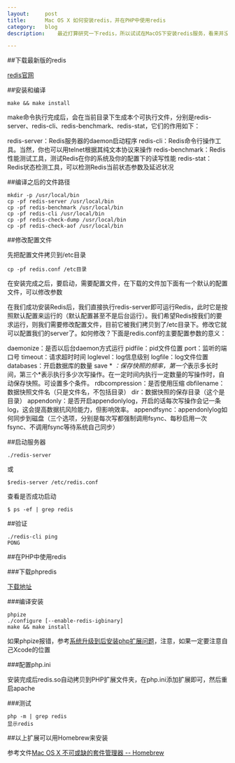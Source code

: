 ```yaml
---
layout:		post
title:		Mac OS X 如何安装redis，并在PHP中使用redis
category:	blog
description:	最近打算研究一下redis，所以试试在MacOS下安装redis服务，看来并没有想象中那么困难。

---
```


##下载最新版的redis

[redis官网][1]

##安装和编译
	
	make && make install

make命令执行完成后，会在当前目录下生成本个可执行文件，分别是redis-server、redis-cli、redis-benchmark、redis-stat，它们的作用如下：

redis-server：Redis服务器的daemon启动程序
redis-cli：Redis命令行操作工具。当然，你也可以用telnet根据其纯文本协议来操作
redis-benchmark：Redis性能测试工具，测试Redis在你的系统及你的配置下的读写性能
redis-stat：Redis状态检测工具，可以检测Redis当前状态参数及延迟状况

##编译之后的文件路径

	mkdir -p /usr/local/bin
	cp -pf redis-server /usr/local/bin
	cp -pf redis-benchmark /usr/local/bin
	cp -pf redis-cli /usr/local/bin
	cp -pf redis-check-dump /usr/local/bin
	cp -pf redis-check-aof /usr/local/bin

##修改配置文件

先把配置文件拷贝到/etc目录

	cp -pf redis.conf /etc目录

在安装完成之后，要启动，需要配置文件，在下载的文件加下面有一个默认的配置文件，可以修改参数

在我们成功安装Redis后，我们直接执行redis-server即可运行Redis，此时它是按照默认配置来运行的（默认配置甚至不是后台运行）。我们希望Redis按我们的要求运行，则我们需要修改配置文件，目前它被我们拷贝到了/etc目录下。修改它就可以配置我们的server了。如何修改？下面是redis.conf的主要配置参数的意义：

daemonize：是否以后台daemon方式运行
pidfile：pid文件位置
port：监听的端口号
timeout：请求超时时间
loglevel：log信息级别
logfile：log文件位置
databases：开启数据库的数量
save * *：保存快照的频率，第一个*表示多长时间，第三个*表示执行多少次写操作。在一定时间内执行一定数量的写操作时，自动保存快照。可设置多个条件。
rdbcompression：是否使用压缩
dbfilename：数据快照文件名（只是文件名，不包括目录）
dir：数据快照的保存目录（这个是目录）
appendonly：是否开启appendonlylog，开启的话每次写操作会记一条log，这会提高数据抗风险能力，但影响效率。
appendfsync：appendonlylog如何同步到磁盘（三个选项，分别是每次写都强制调用fsync、每秒启用一次fsync、不调用fsync等待系统自己同步）

##启动服务器

	./redis-server 

或 

	$redis-server /etc/redis.conf  

查看是否成功启动 

	$ ps -ef | grep redis   

##验证

	./redis-cli ping 
	PONG

##在PHP中使用redis

###下载phpredis

[下载地址][2]

###编译安装

	phpize
	./configure [--enable-redis-igbinary]
	make && make install

如果phpize报错，参考[系统升级到后安装php扩展问题][3]，注意，如果一定要注意自己Xcode的位置

###配置php.ini

安装完成后redis.so自动拷贝到PHP扩展文件夹，在php.ini添加扩展即可，然后重启apache

###测试
	
	php -m | grep redis
	显示redis

##以上扩展可以用Homebrew来安装

参考文件[Mac OS X 不可或缺的套件管理器 -- Homebrew][4]

[1]: http://www.redis.io/download
[2]: https://github.com/nicolasff/phpredis
[3]:http://blog.11010.net/macos-apache-php-ask/
[4]: http://blog.11010.net/mac-homebrew/